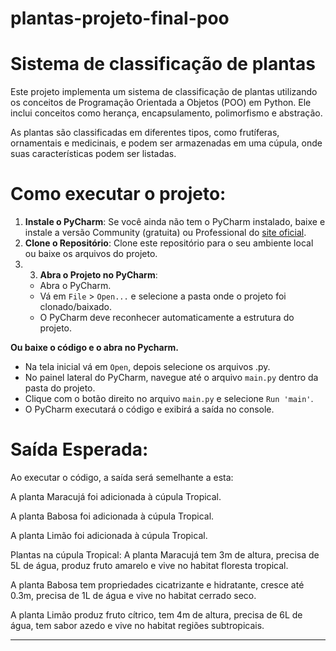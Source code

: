 # plantas-projeto-final-poo
# Sistema de classificação de plantas
Este projeto implementa um sistema de classificação de plantas utilizando os conceitos de Programação Orientada a Objetos (POO) em Python. Ele inclui conceitos como herança, encapsulamento, polimorfismo e abstração.

As plantas são classificadas em diferentes tipos, como frutíferas, ornamentais e medicinais, e podem ser armazenadas em uma cúpula, onde suas características podem ser listadas.

# Como executar o projeto:
1. **Instale o PyCharm**: Se você ainda não tem o PyCharm instalado, baixe e instale a versão Community (gratuita) ou Professional do [site oficial](https://www.jetbrains.com/pycharm/).
2. **Clone o Repositório**: Clone este repositório para o seu ambiente local ou baixe os arquivos do projeto.
3. 3. **Abra o Projeto no PyCharm**:
   - Abra o PyCharm.
   - Vá em `File` > `Open...` e selecione a pasta onde o projeto foi clonado/baixado.
   - O PyCharm deve reconhecer automaticamente a estrutura do projeto.

**Ou baixe o código e o abra no Pycharm.**
   - Na tela inicial vá em `Open`, depois selecione os arquivos .py.
   - No painel lateral do PyCharm, navegue até o arquivo `main.py` dentro da pasta do projeto.
   - Clique com o botão direito no arquivo `main.py` e selecione `Run 'main'`.
   - O PyCharm executará o código e exibirá a saída no console.

# Saída Esperada:
Ao executar o código, a saída será semelhante a esta:


A planta Maracujá foi adicionada à cúpula Tropical.

A planta Babosa foi adicionada à cúpula Tropical.

A planta Limão foi adicionada à cúpula Tropical.

Plantas na cúpula Tropical:
A planta Maracujá tem 3m de altura, precisa de 5L de água, produz fruto amarelo e vive no habitat floresta tropical.

A planta Babosa tem propriedades cicatrizante e hidratante, cresce até 0.3m, precisa de 1L de água e vive no habitat cerrado seco.

A planta Limão produz fruto cítrico, tem 4m de altura, precisa de 6L de água, tem sabor azedo e vive no habitat regiões subtropicais.


---


